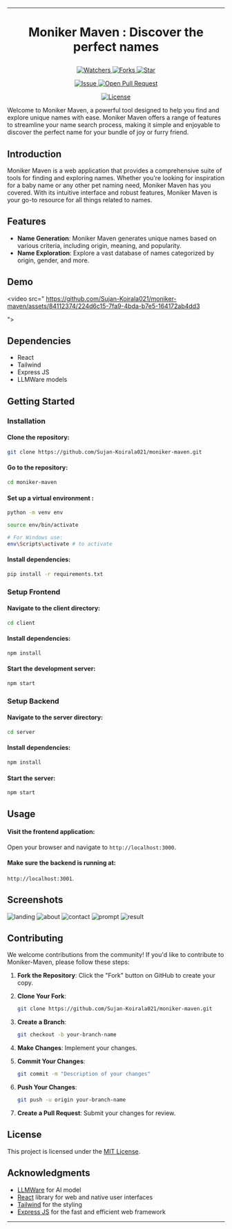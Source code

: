 

---

# <p align="center">Moniker Maven</span> : Discover the perfect names</p>
<p align="center">
    <p align="center">
        <a href="https://github.com/Sujan-Koirala021/moniker-maven" target="blank">
            <img src="https://img.shields.io/github/watchers/Sujan-Koirala021/moniker-maven?style=for-the-badge&logo=appveyor" alt="Watchers"/>
        </a>
        <a href="https://github.com/Sujan-Koirala021/moniker-maven" target="blank">
            <img src="https://img.shields.io/github/forks/Sujan-Koirala021/moniker-maven?style=for-the-badge&logo=appveyor" alt="Forks"/>
        </a>
        <a href="https://github.com/Sujan-Koirala021/moniker-maven/stargazers" target="blank">
            <img src="https://img.shields.io/github/stars/Sujan-Koirala021/moniker-maven?style=for-the-badge&logo=appveyor" alt="Star"/>
        </a>
    </p>
    <p align="center">
        <a href="https://github.com/Sujan-Koirala021/moniker-maven/issues" target="blank">
            <img src="https://img.shields.io/github/issues/Sujan-Koirala021/moniker-maven?style=for-the-badge&logo=appveyor" alt="Issue"/>
        </a>
        <a href="https://github.com/Sujan-Koirala021/moniker-maven/pulls" target="blank">
            <img src="https://img.shields.io/github/issues-pr/Sujan-Koirala021/moniker-maven?style=for-the-badge&logo=appveyor" alt="Open Pull Request"/>
        </a>
    </p>
    <p align="center">
        <a href="https://github.com/Sujan-Koirala021/moniker-maven/blob/master/LICENSE" target="blank">
            <img src="https://img.shields.io/github/license/Sujan-Koirala021/moniker-maven?style=for-the-badge&logo=appveyor" alt="License" />
        </a>
    </p>
</p>

Welcome to Moniker Maven, a powerful tool designed to help you find and explore unique names with ease. Moniker Maven offers a range of features to streamline your name search process, making it simple and enjoyable to discover the perfect name for your bundle of joy or furry friend.


## Introduction
Moniker Maven is a web application that provides a comprehensive suite of tools for finding and exploring names. Whether you're looking for inspiration for a baby name or any other pet naming need, Moniker Maven has you covered. With its intuitive interface and robust features, Moniker Maven is your go-to resource for all things related to names.


## Features

- **Name Generation**: Moniker Maven generates unique names based on various criteria, including origin, meaning, and popularity.
- **Name Exploration**: Explore a vast database of names categorized by origin, gender, and more.

## Demo

<video src="
https://github.com/Sujan-Koirala021/moniker-maven/assets/84112374/224d6c15-7fa9-4bda-b7e5-164172ab4dd3

"></video>

## Dependencies
- React
- Tailwind
- Express JS
- LLMWare models

## Getting Started

### Installation

#### Clone the repository:
```bash
git clone https://github.com/Sujan-Koirala021/moniker-maven.git
```
#### Go to the repository:
```bash
cd moniker-maven
```

#### Set up a virtual environment :
```bash
python -m venv env

source env/bin/activate 

# For Windows use:
env\Scripts\activate # to activate
```

#### Install dependencies:
```bash
pip install -r requirements.txt
```


### Setup Frontend 

#### Navigate to the client directory:
```bash
cd client
```

#### Install dependencies:
```bash
npm install
```

#### Start the development server:
```bash
npm start
```

### Setup Backend 

#### Navigate to the server directory:
```bash
cd server
```

#### Install dependencies:
```bash
npm install
```

#### Start the  server:
```bash
npm start
```

## Usage

#### Visit the frontend application:
Open your browser and navigate to `http://localhost:3000`.

#### Make sure the backend is running at:
`http://localhost:3001`.


## Screenshots

![landing](https://github.com/Sujan-Koirala021/moniker-maven/assets/84112374/dad74a1d-53e2-40d7-802b-bc545139b9fa)
![about](https://github.com/Sujan-Koirala021/moniker-maven/assets/84112374/28317848-27ed-494e-9bf9-42e59c54fb67)
![contact](https://github.com/Sujan-Koirala021/moniker-maven/assets/84112374/f103f3c0-f3e7-4489-828e-8492bdf8019b)
![prompt](https://github.com/Sujan-Koirala021/moniker-maven/assets/84112374/7cbb5f4a-6d20-4b02-b50c-2529872b6cb7)
![result](https://github.com/Sujan-Koirala021/moniker-maven/assets/84112374/f2a36447-c814-4245-9b6f-abc76cdbd418)


## Contributing

We welcome contributions from the community! If you'd like to contribute to Moniker-Maven, please follow these steps:

1. **Fork the Repository**: Click the "Fork" button on GitHub to create your copy.

2. **Clone Your Fork**:
   ```bash
   git clone https://github.com/Sujan-Koirala021/moniker-maven.git
   ```

3. **Create a Branch**:
   ```bash
   git checkout -b your-branch-name
   ```

4. **Make Changes**: Implement your changes.

5. **Commit Your Changes**:
   ```bash
   git commit -m "Description of your changes"
   ```

6. **Push Your Changes**:
   ```bash
   git push -u origin your-branch-name
   ```

7. **Create a Pull Request**: Submit your changes for review.

## License

This project is licensed under the [MIT License](LICENSE).

## Acknowledgments

- [LLMWare](https://www.llmware.ai/) for AI model
- [React](https://reactjs.org/) library for web and native user interfaces
- [Tailwind](https://tailwindcss.com/) for the styling
- [Express JS](https://expressjs.com/) for the fast and efficient web framework


---

